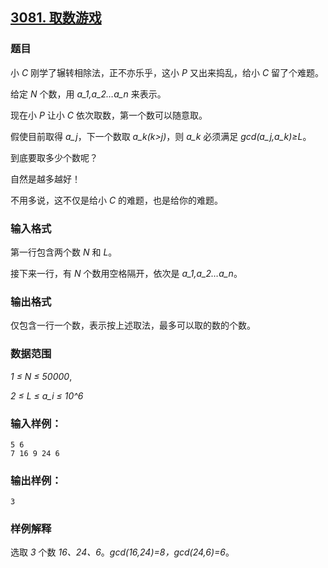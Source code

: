 ## [3081. 取数游戏](https://www.acwing.com/problem/content/3084/)

### 题目

小 *C* 刚学了辗转相除法，正不亦乐乎，这小 *P* 又出来捣乱，给小 *C* 留了个难题。

给定 *N* 个数，用 *a_1,a_2…a_n* 来表示。

现在小 *P* 让小 *C* 依次取数，第一个数可以随意取。

假使目前取得 *a_j*，下一个数取 *a_k(k>j)*，则 *a_k* 必须满足 *gcd(a_j,a_k)≥L*。

到底要取多少个数呢？

自然是越多越好！

不用多说，这不仅是给小 *C* 的难题，也是给你的难题。

### 输入格式

第一行包含两个数 *N* 和 *L*。

接下来一行，有 *N* 个数用空格隔开，依次是 *a_1,a_2…a_n*。

### 输出格式

仅包含一行一个数，表示按上述取法，最多可以取的数的个数。

### 数据范围

*1 ≤ N ≤ 50000*,

*2 ≤ L ≤ a_i ≤ 10^6*

### 输入样例：

```
5 6
7 16 9 24 6
```

### 输出样例：

```
3
```

### 样例解释

选取 *3* 个数 *16、24、6*。*gcd(16,24)=8，gcd(24,6)=6*。
